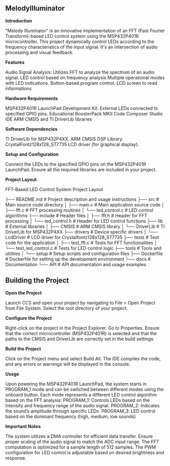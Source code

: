 ## MelodyIlluminator

**Introduction**

"Melody Illuminator" is an innovative implementation of an FFT (Fast Fourier Transform)-based LED control system using the MSP432P401R microcontroller. This project dynamically control LEDs according to the frequency characteristics of the input signal. It's an intersection of audio processing and visual feedback.

**Features**

Audio Signal Analysis: Utilizes FFT to analyze the spectrum of an audio signal.
LED control based on frequency analysis
Multiple operational modes with LED indications.
Button-based program control.
LCD screen to read informations

**Hardware Requirements**

MSP432P401R LaunchPad Development Kit.
External LEDs connected to specified GPIO pins.
Educational BoosterPack MKII
Code Composer Studio IDE
ARM CMSIS and TI DriverLib libraries

**Software Dependencies**

TI DriverLib for MSP432P4XX.
ARM CMSIS DSP Library.
CrystalFontz128x128_ST7735 LCD driver (for graphical display).

**Setup and Configuration**

Connect the LEDs to the specified GPIO pins on the MSP432P401R LaunchPad.
Ensure all the required libraries are included in your project.

**Project Layout**

FFT-Based LED Control System Project Layout

├── README.md                 # Project description and usage instructions
├── src                       # Main source code directory
│   ├── main.c                # Main application source code
│   ├── fft.c                 # FFT processing routines
│   └── led_control.c         # LED control algorithms
├── include                   # Header files
│   ├── fft.h                 # Header for FFT processing
│   └── led_control.h         # Header for LED control functions
├── lib                       # External libraries
│   ├── CMSIS                 # ARM CMSIS library
│   └── DriverLib             # TI DriverLib for MSP432P4XX
├── drivers                   # Device specific drivers
│   └── LcdDriver             # LCD driver for Crystalfontz128x128_ST7735
├── tests                     # Test code for the application
│   ├── test_fft.c            # Tests for FFT functionalities
│   └── test_led_control.c    # Tests for LED control logic
├── tools                     # Tools and utilities
│   └── setup                 # Setup scripts and configuration files
├── Dockerfile                # Dockerfile for setting up the development environment
└── docs                      # Documentation
    └── API                   # API documentation and usage examples

## Building the Project

**Open the Project**

Launch CCS and open your project by navigating to File > Open Project from File System.
Select the root directory of your project.

**Configure the Project**

Right-click on the project in the Project Explorer.
Go to Properties.
Ensure that the correct microcontroller (MSP432P401R) is selected and that the paths to the CMSIS and DriverLib are correctly set in the build settings.

**Build the Project**

Click on the Project menu and select Build All.
The IDE compiles the code, and any errors or warnings will be displayed in the console.

**Usage**

Upon powering the MSP432P401R LaunchPad, the system starts in PROGRAM_1 mode and can be switched between different modes using the onboard button. Each mode represents a different LED control algorithm based on the FFT analysis:
PROGRAM_1: Controls LEDs based on the intensity and frequency range of the audio signal.
PROGRAM_2: Indicates the sound’s amplitude through specific LEDs.
PROGRAM_3: LED control based on the dominant frequency (high, medium, low sounds)

**Important Notes**

The system utilizes a DMA controller for efficient data transfer.
Ensure proper scaling of the audio signal to match the ADC input range.
The FFT computation is optimized for a sample length of 512 samples.
The PWM configuration for LED control is adjustable based on desired brightness and response.

